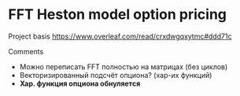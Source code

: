 # FFT Heston model option pricing

Project basis
https://www.overleaf.com/read/crxdwgqxytmc#ddd71c

Comments
- Можно переписать FFT полностью на матрицах (без циклов)
- Векторизированный подсчёт опциона? (хар-их функций)
- __Хар. функция опциона обнуляется__
